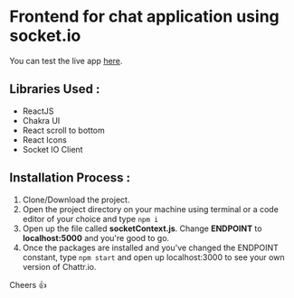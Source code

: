 # Frontend for chat application using socket.io
You can test the live app [here](https://chattrio.netlify.app/). 

## Libraries Used : 
- ReactJS
- Chakra UI
- React scroll to bottom
- React Icons
- Socket IO Client

## Installation Process :
1. Clone/Download the project.
2. Open the project directory on your machine using terminal or a code editor of your choice and type `npm i`
3. Open up the file called **socketContext.js**. Change **ENDPOINT** to **localhost:5000** and you're good to go.
4. Once the packages are installed and you've changed the ENDPOINT constant, type `npm start` and open up localhost:3000 to see your own version of Chattr.io.

Cheers :+1:
